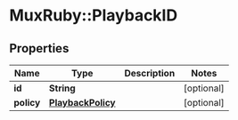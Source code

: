 # MuxRuby::PlaybackID

## Properties
Name | Type | Description | Notes
------------ | ------------- | ------------- | -------------
**id** | **String** |  | [optional] 
**policy** | [**PlaybackPolicy**](PlaybackPolicy.md) |  | [optional] 


